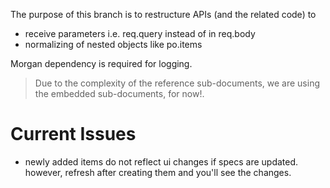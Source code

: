 The purpose of this branch is to restructure APIs (and the related code) to

- receive parameters i.e. req.query instead of in req.body
- normalizing of nested objects like po.items

<!-- ! NEXT: Create restructureNavigation to change the way of Client Side Navigation and use the NEXT features -->
<!-- Install -->

Morgan dependency is required for logging.

<!-- TODO: Update the Apollo Handlers to request using query params -->

> Due to the complexity of the reference sub-documents, we are using the embedded sub-documents, for now!.

# Current Issues

- newly added items do not reflect ui changes if specs are updated. however, refresh after creating them and you'll see the changes.
